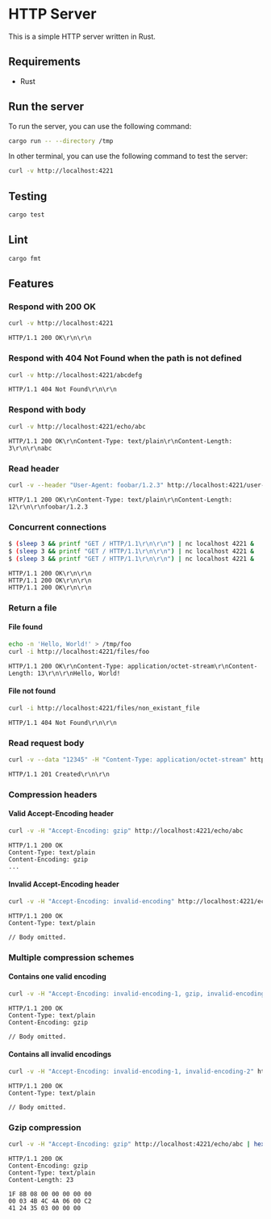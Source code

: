 # HTTP Server

This is a simple HTTP server written in Rust.

## Requirements

- Rust

## Run the server

To run the server, you can use the following command:

```bash
cargo run -- --directory /tmp
```

In other terminal, you can use the following command to test the server:

```bash
curl -v http://localhost:4221
```

## Testing

```bash
cargo test
```

## Lint

```bash
cargo fmt
```

## Features

### Respond with 200 OK

```bash
curl -v http://localhost:4221
```

```
HTTP/1.1 200 OK\r\n\r\n
```

### Respond with 404 Not Found when the path is not defined

```bash
curl -v http://localhost:4221/abcdefg
```

```
HTTP/1.1 404 Not Found\r\n\r\n
```

### Respond with body

```bash
curl -v http://localhost:4221/echo/abc
```

```
HTTP/1.1 200 OK\r\nContent-Type: text/plain\r\nContent-Length: 3\r\n\r\nabc
```

### Read header

```bash
curl -v --header "User-Agent: foobar/1.2.3" http://localhost:4221/user-agent
```

```
HTTP/1.1 200 OK\r\nContent-Type: text/plain\r\nContent-Length: 12\r\n\r\nfoobar/1.2.3
```

### Concurrent connections

```bash
$ (sleep 3 && printf "GET / HTTP/1.1\r\n\r\n") | nc localhost 4221 &
$ (sleep 3 && printf "GET / HTTP/1.1\r\n\r\n") | nc localhost 4221 &
$ (sleep 3 && printf "GET / HTTP/1.1\r\n\r\n") | nc localhost 4221 &
```

```
HTTP/1.1 200 OK\r\n\r\n
HTTP/1.1 200 OK\r\n\r\n
HTTP/1.1 200 OK\r\n\r\n
```

### Return a file

#### File found

```bash
echo -n 'Hello, World!' > /tmp/foo
curl -i http://localhost:4221/files/foo
```

```
HTTP/1.1 200 OK\r\nContent-Type: application/octet-stream\r\nContent-Length: 13\r\n\r\nHello, World!
```

#### File not found

```bash
curl -i http://localhost:4221/files/non_existant_file
```

```
HTTP/1.1 404 Not Found\r\n\r\n
```

### Read request body

```bash
curl -v --data "12345" -H "Content-Type: application/octet-stream" http://localhost:4221/files/file_123
```

```
HTTP/1.1 201 Created\r\n\r\n
```

### Compression headers

#### Valid Accept-Encoding header

```bash
curl -v -H "Accept-Encoding: gzip" http://localhost:4221/echo/abc
```

```
HTTP/1.1 200 OK
Content-Type: text/plain
Content-Encoding: gzip
...
```

#### Invalid Accept-Encoding header

```bash
curl -v -H "Accept-Encoding: invalid-encoding" http://localhost:4221/echo/abc
```

```
HTTP/1.1 200 OK
Content-Type: text/plain

// Body omitted.
```

### Multiple compression schemes

#### Contains one valid encoding

```bash
curl -v -H "Accept-Encoding: invalid-encoding-1, gzip, invalid-encoding-2" http://localhost:4221/echo/abc
```

```
HTTP/1.1 200 OK
Content-Type: text/plain
Content-Encoding: gzip

// Body omitted.
```

#### Contains all invalid encodings

```bash
curl -v -H "Accept-Encoding: invalid-encoding-1, invalid-encoding-2" http://localhost:4221/echo/abc
```

```
HTTP/1.1 200 OK
Content-Type: text/plain

// Body omitted.
```

### Gzip compression

```bash
curl -v -H "Accept-Encoding: gzip" http://localhost:4221/echo/abc | hexdump -C
```

```
HTTP/1.1 200 OK
Content-Encoding: gzip
Content-Type: text/plain
Content-Length: 23

1F 8B 08 00 00 00 00 00
00 03 4B 4C 4A 06 00 C2
41 24 35 03 00 00 00
```
